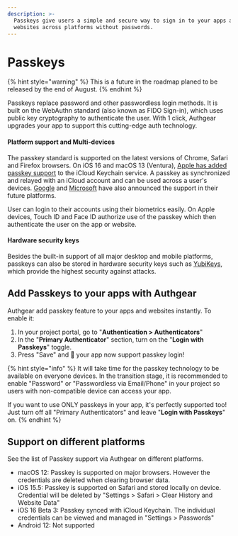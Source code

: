 ```yaml
---
description: >-
  Passkeys give users a simple and secure way to sign in to your apps and
  websites across platforms without passwords.
---
```


# Passkeys

{% hint style="warning" %}
This is a future in the roadmap planed to be released by the end of August.
{% endhint %}

Passkeys replace password and other passwordless login methods. It is built on the WebAuthn standard (also known as FIDO Sign-in), which uses public key cryptography to authenticate the user. With 1 click, Authgear upgrades your app to support this cutting-edge auth technology.

#### Platform support and Multi-devices

The passkey standard is supported on the latest versions of Chrome, Safari and Firefox browsers. On iOS 16 and macOS 13 (Ventura), [Apple has added passkey support](https://developer.apple.com/passkeys/) to the iCloud Keychain service. A passkey as synchronized and relayed with an iCloud account and can be used across a user's devices. [Google](https://blog.google/technology/safety-security/one-step-closer-to-a-passwordless-future/) and [Microsoft](https://techcommunity.microsoft.com/t5/microsoft-entra-azure-ad-blog/expansion-of-fido-standard-and-new-updates-for-microsoft/ba-p/3290633) have also announced the support in their future platforms.

User can login to their accounts using their biometrics easily. On Apple devices, Touch ID and Face ID authorize use of the passkey which then authenticate the user on the app or website.

#### Hardware security keys

Besides the built-in support of all major desktop and mobile platforms, passkeys can also be stored in hardware security keys such as [YubiKeys](https://www.yubico.com/blog/passkeys-and-the-future-of-modern-authentication/), which provide the highest security against attacks.

## Add Passkeys to your apps with Authgear

Authgear add passkey feature to your apps and websites instantly. To enable it:

1. In your project portal, go to "**Authentication > Authenticators**"
2. In the "**Primary Authenticator**" section, turn on the "**Login with Passkeys**" toggle.
3. Press "Save" and :tada: your app now support passkey login!

{% hint style="info" %}
It will take time for the passkey technology to be available on everyone devices. In the transition stage, it is recommended to enable "Password" or "Passwordless via Email/Phone" in your project so users with non-compatible device can access your app.

If you want to use ONLY passkeys in your app, it's perfectly supported too! Just turn off all "Primary Authenticators" and leave "**Login with Passkeys**" on.
{% endhint %}

## Support on different platforms

See the list of Passkey support via Authgear on different platforms.

* macOS 12: Passkey is supported on major browsers. However the credentials are deleted when clearing browser data.
* iOS 15.5: Passkey is supported on Safari and stored locally on device. Credential will be deleted by "Settings > Safari > Clear History and Website Data"
* iOS 16 Beta 3: Passkey synced with iCloud Keychain. The individual credentials can be viewed  and managed in "Settings > Passwords"
* Android 12: Not supported

